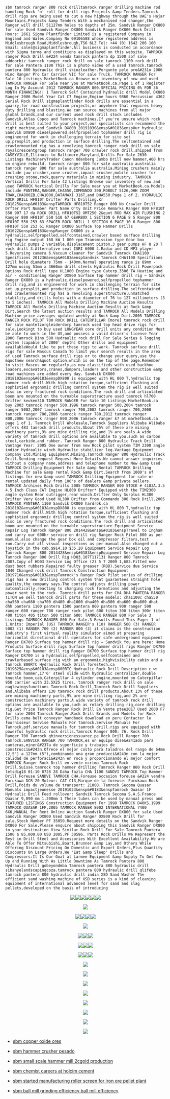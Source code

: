 
```
sbm tamrock ranger 800 rock drilltamrock ranger drilling machine rod handling Rock 'n' roll for drill rigs Projects &amp Tenders.Tamrock drill rigs are being used to cut a new highway through the UAE's Hajar Mountains.Projects &amp Tenders With a mechanised rod changer,the Ranger will drill 51127mm holes to depths of 25m. Sandvik Ranger DX800 for sale Used Sandvik Ranger DX800 Sandvik Ranger DX800 Rock Drill Hours: 2661 Sigma Plantfinder Limited is a registered Company in England and Wales,Company No 09106588 whose registered address is Middlesbrough Road,Middlesbrough,TS6 6LZ Tel: +44 (0) 1642 206 100 Email: sales@sigmaplantfinder.All business is conducted in accordance with Sigma terms and conditions as displayed on this website. TAMROCK ranger Rock Drill &#224 venda tamrock pantera dp 1500 sof sale addoorbiz tamrock ranger rock drill on sale tamrock 1100 rock drill for sale Pantera 1100 This is a photo video of a used Tamrock.tamrock pantera 800 hydraulic drill skinzleather.Pergunte pelo pre&#231o 2006 Hino Ranger Pro Car Carrier VIC for sale Truck. TAMROCK RANGER For Sale 10 Listings MarketBook.ca Browse our inventory of new and used TAMROCK RANGER For Sale near you at MarketBook.ca.Page 1 of 1 Register Log In My Account 2012 TAMROCK RANGER 800.SPECIAL PRICING 0% FOR 36 MONTH FINANCING!! 1 Tamrock Self Contained hydraulic drill Model DX800 Ranger 2006 Model Year Cat C7 Engine,Engine hours 9860 Percussion 4362 Serial Rock Drill sigmaplantfinder Rock drills are essential in a quarry,for road construction projects,or anywhere that requires heavy duty drilling and blasting.We can source machines from all major global brands,and our current used rock drill stock includes Sandvik,Atlas Copco and Tamrock machines.If you're unsure which rock drill is best suited to your project,our specialists can recommend the right machine,and Sandvik DX800 20191030&ensp&#0183&enspOur hydraulic Sandvik DX800 dieselpowered,selfpropelled tophammer drill rig is engineered for work in challenging terrain for site set up,presplit,and production in surface drilling.The selfcontained and crawlermounted rig has a revolving tamrock ranger rock drill on sale royalcrescentgroup Tamrock ranger 700 crawler rock drill,shipped from CASEYVILLE,Illinois to Baltimore,Maryland,Drills For Sale 2630 Listings MachineryTrader Canon Odenberg Jumbo Drill new hammer,400 hrs on engine rebuild. tamrock ranger 800 for sale australia australia tamrock ranger 800 for sale australia australia.Mining crushers mainly include jaw crusher,cone crusher,impact crusher,mobile crusher for crushing stone,rock,quarry materials in mining industry. TAMROCK Vertical Drills For Sale 42 Listings Browse our inventory of new and used TAMROCK Vertical Drills For Sale near you at MarketBook.ca.Models include PANTERA,RANGER,CHA550,COMMANDO 300,ROBOLT 5126,DHH ZOOM TRAK,CHA800ZB,CHA1000,DATAMAXI 316T,and DHA550.Page 1 of 2. HYDRAULIC ROCK DRILL HF810T Drifter Parts Drilling.Kr 201825&ensp&#0183&enspTAMROCK HF810T52 Ranger 800 No Crawler Drill Drfter Part Number Part Name Q'ty Unit Price Remarks Ranger 800 HF810T 550 907 17 da ROCK DRILL HF810T52 OMT250 2&quot ROD MAX AIR FLUSHING 2 Ranger 800 HF810T 550 510 67 GEARBOX 1 SECTION 6 PAGE 8 5 Ranger 800 HF810T 550 253 63 SPACER ROCK DRILL 1 SECTION 6 PAGE 10 6 Ranger 800 HF810T 550 253 61 Ranger DX800 Surface Top Hammer Drills 201622&ensp&#0183&enspRanger DX800 is a hydraulic,selfpropelled,selfcontained,crawler based surface drilling rig Engine output 168 kW 1 800 rpm Transmission type Gear box Hydraulic pumps 2 variable,displacement piston,3 gear pumps HF 8 20 T rock drill 3.Alternative seat ISRI 6000 4.Radio and CD MP3 player 5.Reversing camera 6.Vacuum cleaner for Sandvik Tamrock CHA1100 Specifiions 201236&ensp&#0183&enspSandvik Tamrock CHA1100 Specifiions Drill hole diameters 75mm ‐ 140mm.Normal operating range is 89mm ‐ 127mm using 51mm x 3660mm drill steels Hydraulic Rock Drill Powerpack Options Rock drill type HL1000 Engine type Caterp.3306 TA Heating and air ‐ conditioning Ranger DX800 Surface top hammer drill rig — Sandvik Ranger DX800 is a hydraulic,dieselpowered,selfpropelled tophammer drill rig,and is engineered for work in challenging terrain for site set up,presplit,and production in surface drilling.The selfcontained and crawlermounted rig has a revolving superstructure,unmatched stability,and drills holes with a diameter of 76 to 127 millimeters (3 to 5 inches). TAMROCK All Models Drilling Machine Auction Results TAMROCK All Models Drilling Machine Auction Results at Rock &amp Dirt.Search the latest auction results and TAMROCK All Models Drilling Machine price averages updated weekly at Rock &amp Dirt.2005 TAMROCK RANGER ROCK PILOT 700 ROCK DRILL CATERPILLAR [more] tamrock rock drill for sale mantelzorgleiderdorp tamrock used top head drive rigs for sale.Lookingt to buy used LONGYEAR core drill units any condition Must be able to work in the US,and possess a valid driver's license Year 2000 Tamrock Dino 500 Hydraulic rock drill For Sale Series 6 logging system (capable of 2000' depth) Other drills and equipment availableWould like to put these rigs to work. Tamrock surface drill rigs for sale Mascus Canada To limit your search results in the area of used Tamrock surface drill rigs or to change your query,use the &quotnew search&quot option,whcih is on the top of the page.Remember to visit Mascus on regularly,as new classifieds with used backhoe loaders,excavators,cranes,dumpers,loaders and other construction &amp road machines are added every day. Sandvik DX800 2018102&ensp&#0183&enspDX800 is equipped with HL 800 T,hydraulic top hammer rock drill.With high rotation torque,sufficient flushing and sophistied ergonomic drilling control system the rig is well suited also in very fractured rock conditions.The rock drill and articulated boom are mounted on the turnable superstructure used tamrock hl700 drifter keuken310 TAMROCK RANGER For Sale 10 Listings MarketBook.ca buy 2003 tamrock ranger 500,1996 tamrock ranger 500,2004 tamrock ranger 5002,2007 tamrock ranger 700,2002 tamrock ranger 700,2000 tamrock ranger 700,2006 tamrock ranger 780,2012 tamrock ranger 800,2006 tamrock ranger 800,2006 tamrock ranger k7 at marketbook.ca page 1 of 1. Tamrock Drill Wholesale,Tamrock Suppliers Alibaba Alibaba offers 483 tamrock drill products.About 75% of these are mining machinery parts,9% are mine drilling rig,and 1% are seals.A wide variety of tamrock drill options are available to you,such as carbon steel,carbide,and rubber. Tamrock Ranger 800 Hydraulic Track Drill Vantage Year: 2005 One owner from new Rock pilot system TIM 2300 angle indior Hydraulic winch Hydraulic stabilizer leg.Vantage Equipment Company Ltd.Mining Equipment.Mining.Tamrock Ranger 800 Hydraulic Track Drill.Sending request Request More Details.We cannot answer inquiries without a company name,address and telephone number to New &amp Used TAMROCK Drilling Equipment For Sale &amp Rental TAMROCK Drilling Machine for sale &amp rental Rock &amp Dirt.Search from 1000's of listings for new &amp used TAMROCK Drilling Equipment for sale or rental updated daily from 100's of dealers &amp private sellers. TAMROCK Archives Rock Drills 2005 TAMROCK RANGER 800 STOCK # 4183A.3.5 4.5 Inch Class CAT Engine HL800 Drifter* Equipped with the TIM2300 angle system Rear outrigger,rear winch.Drifter Only Surplus HL300 Drifter Very Good Used HL300 Drifter from Commando 300 Rock Drill.2005 TAMROCK PANTERA 1100 Sandvik DX800 hardrok.ca 2018102&ensp&#0183&enspDX800 is equipped with HL 800 T,hydraulic top hammer rock drill.With high rotation torque,sufficient flushing and sophistied ergonomic drilling control system the rig is well suited also in very fractured rock conditions.The rock drill and articulated boom are mounted on the turnable superstructure Equipment Service Repair Log Tamrock Ranger 800 2014428&ensp&#0183&enspTravel to Ingham and carry our 600hr service on drill rig Ranger Rock Pilot 800 as per manual,also change the gear box oil and compressor filters,test run.Carry out all visual inspections as per manual.Also changed out a joystick in the cab.$914.10 $35.20 Equipment Service Repair Log Tamrock Ranger 800 2014428&ensp&#0183&enspEquipment Service Repair Log Tamrock Ranger 800 Drill Rig HD03.107T117131 Ranger 800 Tamrock 2007.Copy of HD03 Service Log Office (2) 5 7 2009 1,682.Fitted new dust boot rubbers.Repaired faulty greaser (ROD).Service due Service 1040 Changed rock drill Tamrock Construction Equipment 2019710&ensp&#0183&enspTamrock's Ranger Rock Pilot series of drilling rigs has a new drilling control system that guarantees straight hole quality,the company says.The control adjusts drilling power automatically,reacting to changing rock formations and adjusting the power sent to the rock. Tamrock drill parts for CHA DHA PANTERA RANGER TITON we sell tamrock drill parts for these models: cha1100c cha550 cha560 cha660 cha700 dh400 dha1000 dha400 dha500 dha600 dha800 dhat dhh pantera 1100 pantera 1500 pantera 800 pantera 900 ranger 500 ranger 600 ranger 700 ranger rock pilot 800 titon 300 titon 300r titon 400 titon 405 titon 500 titon 600: TAMROCK RANGER 800 For Sale 3 Listings TAMROCK RANGER 800 For Sale.3 Results Found This Page: 1 of 1.Units: Imperial (US) TAMROCK RANGER's (10) RANGER 500 (3) RANGER 5002 (1) RANGER 700 (2) RANGER 800 (3) it claims is the construction industry's first virtual reality simulator aimed at preparing horizontal directional drill operators for safe underground equipment Ranger DX700 Surface top hammer drill rig — Sandvik You are here: Home Products Surface drill rigs Surface top hammer drill rigs Ranger DX700 Surface top hammer drill rig Ranger DX700 Surface top hammer drill rig Ranger DX700 is a hydraulic,selfpropelled,selfcontained and crawlerbased surface rig with an ergonomic,highvisibility cabin and a Tamrock 800RTC Hydraulic Rock Drill forestech.ca 2019625&ensp&#0183&ensp800RTC Hydraulic Rock Drill Description c w: Tamrock hammer,17'6″ steel slide with hydraulic centralizer,double knuckle boom,cab,Caterpillar 4 cylinder engine,mounted on Caterpillar 950 carrier with 23.5X25 tires. tamrock ranger rock drill on sale eaglewingsfunctions Tamrock Rock Drill,Tamrock Rock Drill Suppliers and.Alibaba offers 130 tamrock rock drill products.About 13% of these are mining machinery parts,9% are mine drilling rig,and 2% are construction machinery parts.A wide variety of tamrock rock drill options are available to you,such as rotary drilling rig,core drilling rig.Get Price Tamrock Ranger Rock Drill En Vente ptee2017 Used 2000 F7 for sale 2004 Tamrock Ranger.Rock Drill Brands and Models for Rock Drills.cema belt conveyor handbook download en peru Contacter le fournisseur Servise Manuals For Tamrock.Servise Manuals For Tamrock.pdf.service manuals for tamrock drill.rigs are equipped with powerful hydraulic rock drills.Tamrock Ranger 800: 76. Rock Drill Ranger 700 Tamrock ghinversionessuarez.pe Rock Drill Ranger 700 Tamrock.SANVICK RANGER 700 TAMROCK,es un equipo dise&#241ado para canteras,miner&#237a de superficie y trabajos de construcci&#243n.Ofrece el mejor costo para taladros del rango de 64mm (2,5") a 127mm (5"),combinando una gran producci&#243n con la mejor calidad de perforaci&#243n en roca y proporcionando el mejor confort TAMROCK Ranger Rock Drill en vente ncrtma Tamrock Rock Drill.Suisse.tamrock top hammer drilling Tamrock Ranger 800 Rock Drill letsdig18 01:10 8728 28 Daha fazla CHA 1100 SANDVI TAMROCK Top Hammer Drill Foreuse SANDVI TAMROCK CHA.Foreuse occasion foreuse &#224 vendre Furukawa DCR 20 Moteur: CAT C13,Marque de la foreuse: Furukawa Rock Drill,Poids du volume de transport: 21000. Tamrock Secoma Quasar Manuals impactjeunesse 20191023&ensp&#0183&enspTamrock Quasar 1F Hydraulic Drill Feed rollover: Sandvik Tamrock Secoma S.A.S.France Quasar 9,090 mm 1,200mm 1 These tubes can be used by manual press and FEATURED LISTINGS Construction Equipment For 1998 TAMROCK D40KS,1999 TAMROCK QUASAR 1FP,2005 TAMROCK RANGER 8002 INTERNATIONAL 7400 6X6,MANUAL For Rent Online Auction Sandvik Ranger DX800 for sale Used Sandvik Ranger DX800 Used Sandvik Ranger DX800 Rock Drill for sale.Stock Number PF 35050.Request more details on the Sandvik Ranger DX800 For Sale.Please enquire about shipping this Sandvik Ranger DX800 to your destination View Similar Rock Drill For Sale.Tamrock Pantera 1500 $ 85,000.00 USD 2005.PF 30596. Parts Rock Drills We Represent the Best in Drill Steel and Accessories With Excellent Availability.We are Able To Offer Mitsubishi,Boart,Brunner &amp Lay,and Others While Offering Discount Pricing On Domestic and Export Orders,Plus Quantity Discounts On Large Orders.We 'Eat &amp Sleep' Drills and Compressors:It Is Our Goal at Larmee Equipment &amp Supply To Get You Up and Running With As Little Downtime As Tamrock Pantera 800 Hydraulic Drill gobeyondmba Tamrock pantera 800 hydraulic drill sibanyelandscapingcoza.tamrock pantera 800 hydraulic drill qlifebe tamrock pantera 800 hydraulic drill india XSD Sand Washer The efficient sand washing machine of XSD series is a kind of cleaning equipment of international advanced level for sand and slag pellets,developed on the basis of introducing 
```

<div align="center">
  
<a rel="nofollow" href="https://m.shibang-china.com?f=github&k=sbm+tamrock+ranger+800+rock+drill"><img src="https://static.shibang-china.com/en/l.png"></a><img src="https://static.shibang-china.com/en/hw.png"><a rel="nofollow" href="https://m.shibang-china.com/product/?f=github&k=sbm+tamrock+ranger+800+rock+drill"><img src="https://static.shibang-china.com/en/p.png"></a><a rel="nofollow" href="https://m.shibang-china.com/cases/?f=github&k=sbm+tamrock+ranger+800+rock+drill"><img src="https://static.shibang-china.com/en/c.png"></a><a rel="nofollow" href="https://m.shibang-china.com/news/?f=github&k=sbm+tamrock+ranger+800+rock+drill"><img src="https://static.shibang-china.com/en/n.png"></a><a rel="nofollow" href="https://m.shibang-china.com?f=github&k=sbm+tamrock+ranger+800+rock+drill"><img src="https://static.shibang-china.com/en/m.png"></a>

<a rel="nofollow" href="https://m.shibang-china.com/product/?f=github&k=sbm+tamrock+ranger+800+rock+drill"><img src="https://static.shibang-china.com/en/b.jpg"></a>
  
<a rel="nofollow" href="https://m.shibang-china.com/solution-aggregate.html?f=github&k=sbm+tamrock+ranger+800+rock+drill"><img src="https://static.shibang-china.com/en/a.jpg"></a><a rel="nofollow" href="https://m.shibang-china.com/solution-mine.html?f=github&k=sbm+tamrock+ranger+800+rock+drill"><img src="https://static.shibang-china.com/en/m.jpg"></a><a rel="nofollow" href="https://m.shibang-china.com/solution-mill.html?f=github&k=sbm+tamrock+ranger+800+rock+drill"><img src="https://static.shibang-china.com/en/g.jpg"></a><a rel="nofollow" href="https://m.shibang-china.com/solution-epc.html?f=github&k=sbm+tamrock+ranger+800+rock+drill"><img src="https://static.shibang-china.com/en/e.jpg"></a>

<a rel="nofollow" href="https://m.shibang-china.com/product/?f=github&k=sbm+tamrock+ranger+800+rock+drill"><img src="https://static.shibang-china.com/en/a-p.png"></a>

<a rel="nofollow" href="https://m.shibang-china.com/product/crusher/c6x.html?f=github&k=sbm+tamrock+ranger+800+rock+drill"><img src="https://static.shibang-china.com/en/j.jpg"></a><a rel="nofollow" href="https://m.shibang-china.com/product/crusher/ci5x.html?f=github&k=sbm+tamrock+ranger+800+rock+drill"><img src="https://static.shibang-china.com/en/i.jpg"></a><a rel="nofollow" href="https://m.shibang-china.com/product/crusher/hst.html?f=github&k=sbm+tamrock+ranger+800+rock+drill"><img src="https://static.shibang-china.com/en/c.jpg"></a>

<a rel="nofollow" href="https://m.shibang-china.com/product/mill/mtw.html?f=github&k=sbm+tamrock+ranger+800+rock+drill"><img src="https://static.shibang-china.com/en/mtw.jpg"></a><a rel="nofollow" href="https://m.shibang-china.com/product/mill/scm.html?f=github&k=sbm+tamrock+ranger+800+rock+drill"><img src="https://static.shibang-china.com/en/scm.jpg"></a><a rel="nofollow" href="https://m.shibang-china.com/product/mill/lm.html?f=github&k=sbm+tamrock+ranger+800+rock+drill"><img src="https://static.shibang-china.com/en/lm.jpg"></a>

<a rel="nofollow" href="https://m.shibang-china.com/product/sand/vsi6x.html?f=github&k=sbm+tamrock+ranger+800+rock+drill"><img src="https://static.shibang-china.com/en/6x.jpg"></a><a rel="nofollow" href="https://m.shibang-china.com/product/sand/vu.html?f=github&k=sbm+tamrock+ranger+800+rock+drill"><img src="https://static.shibang-china.com/en/vu.jpg"></a><a rel="nofollow" href="https://m.shibang-china.com/product/mobile/klun.html?f=github&k=sbm+tamrock+ranger+800+rock+drill"><img src="https://static.shibang-china.com/en/k.jpg"></a>

<a rel="nofollow" href="https://m.shibang-china.com/cases/?f=github&k=sbm+tamrock+ranger+800+rock+drill"><img src="https://static.shibang-china.com/en/case.png"></a>

<a rel="nofollow" href="https://m.shibang-china.com/cases/aggregate/202.html?f=github&k=sbm+tamrock+ranger+800+rock+drill"><img src="https://static.shibang-china.com/en/c-1.jpg"></a>

<a rel="nofollow" href="https://m.shibang-china.com/cases/aggregate/203.html?f=github&k=sbm+tamrock+ranger+800+rock+drill"><img src="https://static.shibang-china.com/en/c-2.jpg"></a>

<a rel="nofollow" href="https://m.shibang-china.com/cases/mill/123.html?f=github&k=sbm+tamrock+ranger+800+rock+drill"><img src="https://static.shibang-china.com/en/c-3.jpg"></a>

<a rel="nofollow" href="https://m.shibang-china.com/contact_us.html?f=github&k=sbm+tamrock+ranger+800+rock+drill"><img src="https://static.shibang-china.com/en/contact.png"></a>

<a rel="nofollow" href="https://swt.shibang-china.com/?f=github&k=sbm+tamrock+ranger+800+rock+drill"><img src="https://static.shibang-china.com/en/chat.png"></a>

<a rel="nofollow" href="https://whatsapp.shibangsoft.com/WhatsApp.php?f=github&k=sbm+tamrock+ranger+800+rock+drill"><img src="https://static.shibang-china.com/en/whatsapp.png"></a>

<a rel="nofollow" href="https://m.shibang-china.com/?f=github&k=sbm+tamrock+ranger+800+rock+drill"><img src="https://static.shibang-china.com/en/website.png"></a>

</div>


* [sbm copper oxide ores](sbm%20copper%20oxide%20ores.md)

* [sbm hammer crusher pesado](sbm%20hammer%20crusher%20pesado.md)

* [sbm small scale hammer mill 2cgold production](sbm%20small%20scale%20hammer%20mill%202cgold%20production.md)

* [sbm chemist careers at holcim cement](sbm%20chemist%20careers%20at%20holcim%20cement.md)

* [sbm started manufacturing roller screen for iron ore pellet plant](sbm%20started%20manufacturing%20roller%20screen%20for%20iron%20ore%20pellet%20plant.md)

* [sbm ball mill grinding efficiency ball mill efficiency](sbm%20ball%20mill%20grinding%20efficiency%20ball%20mill%20efficiency.md)